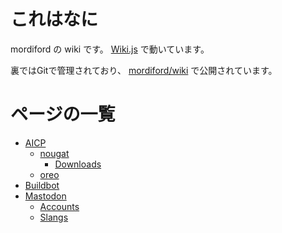 <!-- TITLE: Home -->
<!-- SUBTITLE: Home of mordiford Wiki -->

# これはなに

mordiford の wiki です。 [Wiki.js](https://wiki.js.org/) で動いています。

裏ではGitで管理されており、 [mordiford/wiki](https://github.com/mordiford/wiki) で公開されています。

# ページの一覧

* [AICP](/aicp)
	* [nougat](/aicp/nougat)
		* [Downloads](/aicp/nougat/downloads)
	* [oreo](/aicp/oreo)
* [Buildbot](/buildbot)
* [Mastodon](/mastodon)
	* [Accounts](/mastodon/accounts)
	* [Slangs](/mastodon/slangs)